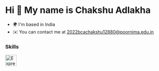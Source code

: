 Hi 👋 My name is Chakshu Adlakha
================================

* 🌍  I'm based in India
* ✉️  You can contact me at [2022bcachakshu12880@poornima.edu.in](mailto:2022bcachakshu12880@poornima.edu.in)

### Skills

<p align="left">
<a href="https://expressjs.com/" target="_blank" rel="noreferrer"><img src="https://raw.githubusercontent.com/danielcranney/readme-generator/main/public/icons/skills/express-colored.svg" width="36" height="36" alt="Express" /></a>
</p>
